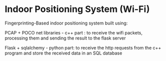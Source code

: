 # Indoor Positioning System (Wi-Fi)
Fingerprinting-Based indoor positioning system built using:

PCAP + POCO net libraries - c++ part :
  to receive the wifi packets, processing them and sending the result to the flask server
  
Flask + sqlalchemy - python part: 
  to receive the http requests from the c++ program and store the received data in an SQL database

